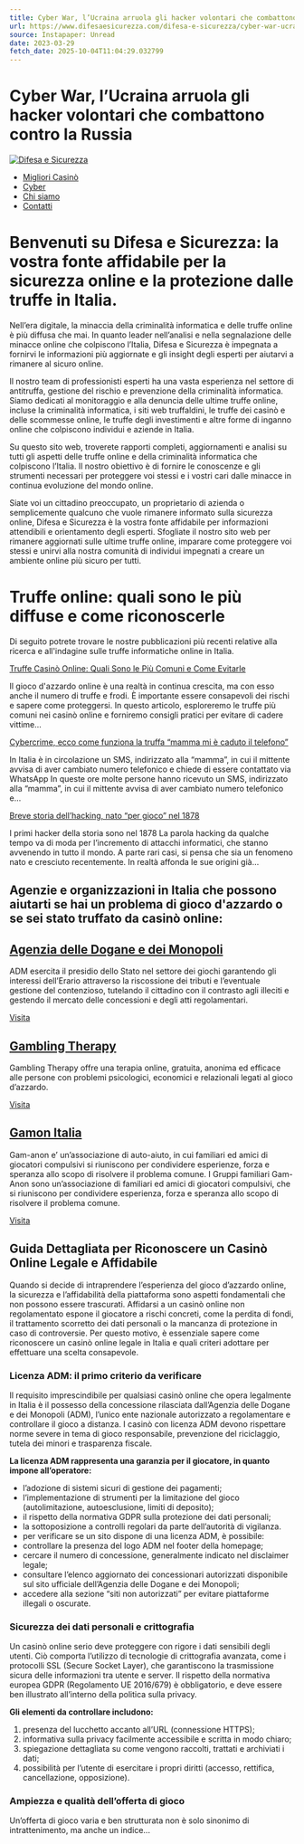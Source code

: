 ```yaml
---
title: Cyber War, l’Ucraina arruola gli hacker volontari che combattono contro la Russia
url: https://www.difesaesicurezza.com/difesa-e-sicurezza/cyber-war-ucraina-arruola-gli-hacker-volontari-che-combattono-contro-la-russia/
source: Instapaper: Unread
date: 2023-03-29
fetch_date: 2025-10-04T11:04:29.032799
---
```


# Cyber War, l’Ucraina arruola gli hacker volontari che combattono contro la Russia

[![Difesa e Sicurezza](https://www.difesaesicurezza.com/wp-content/themes/difesaesicurezza/assets/images/logo.png)](/)

* [Migliori Casinò](https://www.difesaesicurezza.com/migliori-casino/)
* [Cyber](https://www.difesaesicurezza.com/cyber/)
* [Chi siamo](https://www.difesaesicurezza.com/chi-siamo/)
* [Contatti](https://www.difesaesicurezza.com/contatti/)

# **Benvenuti su Difesa e Sicurezza:** la vostra fonte affidabile per la sicurezza online e la protezione dalle truffe in Italia.

Nell’era digitale, la minaccia della criminalità informatica e delle truffe online è più diffusa che mai. In quanto leader nell’analisi e nella segnalazione delle minacce online che colpiscono l’Italia, Difesa e Sicurezza è impegnata a fornirvi le informazioni più aggiornate e gli insight degli esperti per aiutarvi a rimanere al sicuro online.

Il nostro team di professionisti esperti ha una vasta esperienza nel settore di antitruffa, gestione del rischio e prevenzione della criminalità informatica. Siamo dedicati al monitoraggio e alla denuncia delle ultime truffe online, incluse la criminalità informatica, i siti web truffaldini, le truffe dei casinò e delle scommesse online, le truffe degli investimenti e altre forme di inganno online che colpiscono individui e aziende in Italia.

Su questo sito web, troverete rapporti completi, aggiornamenti e analisi su tutti gli aspetti delle truffe online e della criminalità informatica che colpiscono l’Italia. Il nostro obiettivo è di fornire le conoscenze e gli strumenti necessari per proteggere voi stessi e i vostri cari dalle minacce in continua evoluzione del mondo online.

Siate voi un cittadino preoccupato, un proprietario di azienda o semplicemente qualcuno che vuole rimanere informato sulla sicurezza online, Difesa e Sicurezza è la vostra fonte affidabile per informazioni attendibili e orientamento degli esperti. Sfogliate il nostro sito web per rimanere aggiornati sulle ultime truffe online, imparare come proteggere voi stessi e unirvi alla nostra comunità di individui impegnati a creare un ambiente online più sicuro per tutti.

# Truffe online: quali sono le più diffuse e come riconoscerle

Di seguito potrete trovare le nostre pubblicazioni più recenti relative alla ricerca e all'indagine sulle truffe informatiche online in Italia.

[Truffe Casinò Online: Quali Sono le Più Comuni e Come Evitarle](https://www.difesaesicurezza.com/cyber/truffe-casino-online-quali-sono-le-piu-comuni-e-come-evitarle/)

Il gioco d'azzardo online è una realtà in continua crescita, ma con esso anche il numero di truffe e frodi. È importante essere consapevoli dei rischi e sapere come proteggersi. In questo articolo, esploreremo le truffe più comuni nei casinò online e forniremo consigli pratici per evitare di cadere vittime…

[Cybercrime, ecco come funziona la truffa “mamma mi è caduto il telefono”](https://www.difesaesicurezza.com/cyber/cybercrime-ecco-come-funziona-la-truffa-mamma-mi-e-caduto-il-telefono/)

In Italia è in circolazione un SMS, indirizzato alla “mamma”, in cui il mittente avvisa di aver cambiato numero telefonico e chiede di essere contattato via WhatsApp In queste ore molte persone hanno ricevuto un SMS, indirizzato alla “mamma”, in cui il mittente avvisa di aver cambiato numero telefonico e…

[Breve storia dell’hacking, nato “per gioco” nel 1878](https://www.difesaesicurezza.com/cyber/breve-storia-dellhacking-nato-per-gioco-nel-1878/)

I primi hacker della storia sono nel 1878 La parola hacking da qualche tempo va di moda per l’incremento di attacchi informatici, che stanno avvenendo in tutto il mondo. A parte rari casi, si pensa che sia un fenomeno nato e cresciuto recentemente. In realtà affonda le sue origini già…

## Agenzie e organizzazioni in Italia che possono aiutarti se hai un problema di gioco d'azzardo o se sei stato truffato da casinò online:

## [Agenzia delle Dogane e dei Monopoli](https://www.adm.gov.it/portale/giochi)

ADM esercita il presidio dello Stato nel settore dei giochi garantendo gli interessi dell’Erario attraverso la riscossione dei tributi e l’eventuale gestione del contenzioso, tutelando il cittadino con il contrasto agli illeciti e gestendo il mercato delle concessioni e degli atti regolamentari.

[Visita](https://www.adm.gov.it/portale/giochi)

## [Gambling Therapy](https://www.gamblingtherapy.org/)

Gambling Therapy offre una terapia online, gratuita, anonima ed efficace alle persone con problemi psicologici, economici e relazionali legati al gioco d’azzardo.

[Visita](https://www.gamblingtherapy.org/)

## [Gamon Italia](https://www.gamanonitalia.org/)

Gam-anon e’ un’associazione di auto-aiuto, in cui familiari ed amici di giocatori compulsivi si riuniscono per condividere esperienze, forza e speranza allo scopo di risolvere il problema comune. I Gruppi familiari Gam-Anon sono un’associazione di familiari ed amici di giocatori compulsivi, che si riuniscono per condividere esperienza, forza e speranza allo scopo di risolvere il problema comune.

[Visita](https://www.gamanonitalia.org/)

## Guida Dettagliata per Riconoscere un Casinò Online Legale e Affidabile

Quando si decide di intraprendere l’esperienza del gioco d’azzardo online, la sicurezza e l’affidabilità della piattaforma sono aspetti fondamentali che non possono essere trascurati. Affidarsi a un casinò online non regolamentato espone il giocatore a rischi concreti, come la perdita di fondi, il trattamento scorretto dei dati personali o la mancanza di protezione in caso di controversie. Per questo motivo, è essenziale sapere come riconoscere un casinò online legale in Italia e quali criteri adottare per effettuare una scelta consapevole.

### Licenza ADM: il primo criterio da verificare

Il requisito imprescindibile per qualsiasi casinò online che opera legalmente in Italia è il possesso della concessione rilasciata dall’Agenzia delle Dogane e dei Monopoli (ADM), l’unico ente nazionale autorizzato a regolamentare e controllare il gioco a distanza. I casinò con licenza ADM devono rispettare norme severe in tema di gioco responsabile, prevenzione del riciclaggio, tutela dei minori e trasparenza fiscale.

**La licenza ADM rappresenta una garanzia per il giocatore, in quanto impone all’operatore:**

* l’adozione di sistemi sicuri di gestione dei pagamenti;
* l’implementazione di strumenti per la limitazione del gioco (autolimitazione, autoesclusione, limiti di deposito);
* il rispetto della normativa GDPR sulla protezione dei dati personali;
* la sottoposizione a controlli regolari da parte dell’autorità di vigilanza.
* per verificare se un sito dispone di una licenza ADM, è possibile:
* controllare la presenza del logo ADM nel footer della homepage;
* cercare il numero di concessione, generalmente indicato nel disclaimer legale;
* consultare l’elenco aggiornato dei concessionari autorizzati disponibile sul sito ufficiale dell’Agenzia delle Dogane e dei Monopoli;
* accedere alla sezione “siti non autorizzati” per evitare piattaforme illegali o oscurate.

### Sicurezza dei dati personali e crittografia

Un casinò online serio deve proteggere con rigore i dati sensibili degli utenti. Ciò comporta l’utilizzo di tecnologie di crittografia avanzata, come i protocolli SSL (Secure Socket Layer), che garantiscono la trasmissione sicura delle informazioni tra utente e server. Il rispetto della normativa europea GDPR (Regolamento UE 2016/679) è obbligatorio, e deve essere ben illustrato all’interno della politica sulla privacy.

**Gli elementi da controllare includono:**

1. presenza del lucchetto accanto all’URL (connessione HTTPS);
2. informativa sulla privacy facilmente accessibile e scritta in modo chiaro;
3. spiegazione dettagliata su come vengono raccolti, trattati e archiviati i dati;
4. possibilità per l’utente di esercitare i propri diritti (accesso, rettifica, cancellazione, opposizione).

### Ampiezza e qualità dell’offerta di gioco

Un’offerta di gioco varia e ben strutturata non è solo sinonimo di intrattenimento, ma anche un indice...